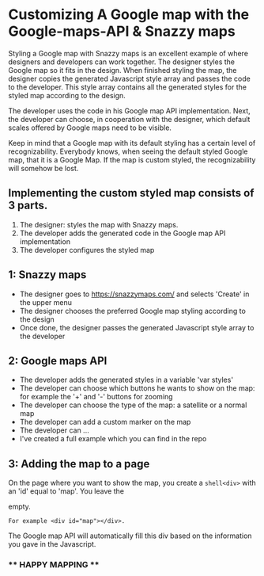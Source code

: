 # Customizing A Google map with the Google-maps-API & Snazzy maps
Styling a Google map with Snazzy maps is an excellent example of where designers and developers can work together. The designer styles the Google map so it fits in the design. When finished styling the map, the designer copies the generated Javascript style array and passes the code to the developer. This style array contains all the generated styles for the styled map according to the design.

The developer uses the code in his Google map API implementation. Next, the developer can choose, in cooperation with the designer, which default scales offered by Google maps need to be visible. 

Keep in mind that a Google map with its default styling has a certain level of recognizability. Everybody knows, when seeing the default styled Google map, that it is a Google Map. If the map is custom styled, the recognizability will somehow be lost.

## Implementing the custom styled map consists of 3 parts. 
1. The designer: styles the map with Snazzy maps.
2. The developer adds the generated code in the Google map API implementation
3. The developer configures the styled map

## 1: Snazzy maps
- The designer goes to https://snazzymaps.com/ and selects 'Create' in the upper menu
- The designer chooses the preferred Google map styling according to the design
- Once done, the designer passes the generated Javascript style array to the developer

## 2: Google maps API
- The developer adds the generated styles in a variable 'var styles'
- The developer can choose which buttons he wants to show on the map: for example the '+' and '-' buttons for zooming
- The developer can choose the type of the map: a satellite or a normal map
- The developer can add a custom marker on the map
- The developer can ...
- I've created a full example which you can find in the repo

## 3: Adding the map to a page
On the page where you want to show the map, you create a ```shell<div>``` with an 'id' equal to 'map'. 
You leave the <div> empty. 
```shell
For example <div id="map"></div>. 
```
The Google map API will automatically fill this div based on the information you gave in the Javascript.


### ** HAPPY MAPPING **